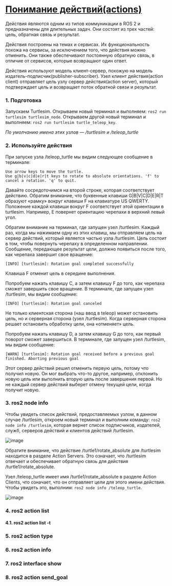 # [Понимание действий(actions)](https://docs.ros.org/en/rolling/Tutorials/Beginner-CLI-Tools/Understanding-ROS2-Actions/Understanding-ROS2-Actions.html)

Действия являются одним из типов коммуникации в ROS 2 и предназначены для длительных задач. Они состоят из трех частей: цель, обратная связь и результат.

Действия построены на темах и сервисах. Их функциональность похожа на сервисы, за исключением того, что действия можно отменить. 
Они также обеспечивают постоянную обратную связь, в отличие от сервисов, которые возвращают один ответ.

Действия используют модель клиент-сервер, похожую на модель издатель-подписчик(publisher-subscriber). Узел клиент действия(action client) отправляет цель узлу сервер действия(action server), который подтверждает цель и возвращает поток обратной связи и результат.

### 1. Подготовка

Запускаем Turtlesim. Открываем новый терминал и выполняем: `ros2 run turtlesim turtlesim_node`. Открываем другой новый терминал и выполняем: `ros2 run turtlesim turtle_teleop_key`.

*По умолчанию имена этих узлов — /turtlesim и /teleop_turtle*

### 2. Используйте действия

При запуске узла /teleop_turtle мы видим следующее сообщение в терминале: 
```
Use arrow keys to move the turtle.
Use g|b|v|c|d|e|r|t keys to rotate to absolute orientations. 'f' to cancel a rotation. 'q' to quit.
```
Давайте сосредоточимся на второй строке, которая соответствует действию. Обратим внимание, что буквенные клавиши G|B|V|C|D|E|R|T образуют «рамку» вокруг клавиши F на клавиатуре US QWERTY. 
Положение каждой клавиши вокруг F соответствует этой ориентации в turtlesim. Например, E повернет ориентацию черепахи в верхний левый угол.

Обратим внимание на терминал, где запущен узел /turtlesim. Каждый раз, когда мы нажимаем одну из этих клавиш, мы отправляем цель на сервер действий, который является частью узла /turtlesim. 
Цель состоит в том, чтобы повернуть черепаху в определенном направлении. 
Сообщение, передающее результат цели, должно появиться после того, как черепаха завершит свое вращение: 

`[INFO] [turtlesim]: Rotation goal completed successfully`

Клавиша F отменит цель в середине выполнения.

Попробуем нажать клавишу C, а затем клавишу F до того, как черепаха сможет завершить свое вращение. 
В терминале, где запущен узел /turtlesim, мы видим сообщение: 

`[INFO] [turtlesim]: Rotation goal canceled`

Не только клиентская сторона (наш ввод в teleop) может остановить цель, но и серверная сторона (узел /turtlesim). 
Когда серверная сторона решает остановить обработку цели, она «отменяет» цель.

Попробуем нажать клавишу D, а затем клавишу G до того, как первый поворот сможет завершиться. 
В терминале, где запущен узел /turtlesim, мы видим сообщение: 

`[WARN] [turtlesim]: Rotation goal received before a previous goal finished. Aborting previous goal`

Этот сервер действий решил отменить первую цель, потому что получил новую. Он мог выбрать что-то другое, например, отклонить новую цель или выполнить вторую цель после завершения первой. 
Но не каждый сервер действий выберет отмену текущей цели, когда получит новую.

### 3. ros2 node info

Чтобы увидеть список действий, предоставляемых узлом, в данном случае /turtlesim, откроем новый терминал и выполним команду: `ros2 node info /turtlesim`, которая вернет список подписчиков, издателей, служб, серверов действий и клиентов действий /turtlesim.

![image](https://github.com/user-attachments/assets/c6dbae91-081d-45fa-b7a9-7c5947a1c9d8)

Обратите внимание, что действие /turtle1/rotate_absolute для /turtlesim находится в разделе Action Servers. 
Это означает, что /turtlesim отвечает и обеспечивает обратную связь для действия /turtle1/rotate_absolute.

Узел /teleop_turtle имеет имя /turtle1/rotate_absolute в разделе Action Clients, что означает, что он отправляет цели для этого имени действия. Чтобы увидеть это, выполним: `ros2 node info /teleop_turtle`.

![image](https://github.com/user-attachments/assets/2a4647be-13c8-4cad-ae3f-9a0d4d476457)

### 4. ros2 action list
#### 4.1. ros2 action list -t
### 5. ros2 action type
### 6. ros2 action info
### 7. ros2 interface show
### 8. ros2 action send_goal
